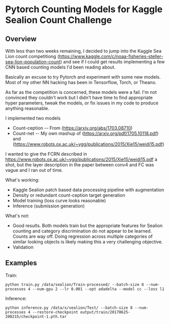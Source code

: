 # Pytorch Counting Models for Kaggle Sealion Count Challenge

## Overview
With less than two weeks remaining, I decided to jump into the Kaggle Sea Lion count competitiong (https://www.kaggle.com/c/noaa-fisheries-steller-sea-lion-population-count) and see if I could get results implementing a few CNN based counting models I'd been reading about. 

Basically an excuse to try Pytorch and  experiment with some new models. Most of my other NN hacking has been in Tensorflow, Torch, or Theano.  

As far as the competition is concerned, these models were a fail. I'm not convinced they couldn't work but I didn't have time to find appropriate hyper parameters, tweak the models, or fix issues in my code to produce anything reasonable. 


I implemented two models
* Count-ception -- From (https://arxiv.org/abs/1703.08710)
* Count-net -- My own mashup of (https://arxiv.org/pdf/1705.10118.pdf) and (https://www.robots.ox.ac.uk/~vgg/publications/2015/Xie15/weidi15.pdf)

I wanted to give the FCRN described in https://www.robots.ox.ac.uk/~vgg/publications/2015/Xie15/weidi15.pdf a shot, but the layer description in the paper between conv4 and FC was vague and I ran out of time.

What's working:
* Kaggle Sealion patch based data processing pipeline with augmentation
* Density or redundant count-ception target generation
* Model training (loss curve looks reasonable) 
* Inference (submission generation)

What's not:
* Good results. Both models train but the appropriate features for Sealion counting and category discrimination do not appear to be learned. Counts are way off. Doing regression across multiple categories of similar looking objects is likely making this a very challenging objective.
* Validation


## Examples

Train:
 
    python train.py /data/sealion/Train-processed/ --batch-size 8 --num-processes 4 --num-gpu 2 --lr 0.001 --opt adadelta --model cc --loss l1

Inference:

    python inference.py /data/x/sealion/Test/ --batch-size 8 --num-processes 4 --restore-checkpoint output/train/20170625-200215/checkpoint-1.pth.tar

 
 
